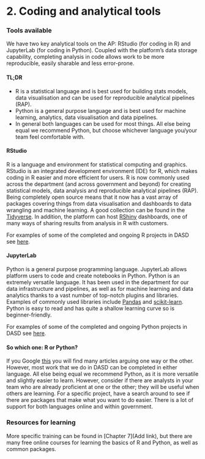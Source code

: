 # 2. Coding and analytical tools

### Tools available

We have two key analytical tools on the AP: RStudio (for coding in R) and JupyterLab (for coding in Python). Coupled with the platform’s data storage capability, completing analysis in code allows work to be more reproducible, easily sharable and less error-prone.

#### TL;DR

* R is a statistical language and is best used for building stats models, data visualisation and can be used for reproducible analytical pipelines (RAP). 
* Python is a general purpose language and is best used for machine learning, analytics, data visualisation and data pipelines.
* In general both languages can be used for most things. All else being equal we recommend Python, but choose whichever language you/your team feel comfortable with.

#### RStudio

R is a language and environment for statistical computing and graphics. RStudio is an integrated development environment (IDE) for R, which makes coding in R easier and more efficient for users. R is now commonly used across the department (and across government and beyond) for creating statistical models, data analysis and reproducible analytical pipelines (RAP). Being completely open source means that it now has a vast array of packages covering things from data visualisation and dashboards to data wrangling and machine learning. A good collection can be found in the [Tidyverse](https://www.tidyverse.org/). In addition, the platform can host [RShiny](https://shiny.rstudio.com/) dashboards, one of many ways of sharing results from analysis in R with customers.

For examples of some of the completed and ongoing R projects in DASD see [here](https://github.com/moj-analytical-services?utf8=%E2%9C%93&q=&type=public&language=r). 

#### JupyterLab

Python is a general purpose programming language. JupyterLab allows platform users to code and create notebooks in Python. Python is an extremely versatile language. It has been used in the department for our data infrastructure and pipelines, as well as for machine learning and data analytics thanks to a vast number of top-notch plugins and libraries. Examples of commonly used libraries include [Pandas](https://pandas.pydata.org/) and [scikit-learn](https://scikit-learn.org/stable/). Python is easy to read and has quite a shallow learning curve so is beginner-friendly.

For examples of some of the completed and ongoing Python projects in DASD see [here](https://github.com/moj-analytical-services?utf8=%E2%9C%93&q=&type=public&language=python).

#### So which one: R or Python?

If you Google [this](https://www.google.com/search?q=r+vs+python) you will find many articles arguing one way or the other. However, most work that we do in DASD can be completed in either language. All else being equal we recommend Python, as it is more versatile and slightly easier to learn. However, consider if there are analysts in your team who are already proficient at one or the other; they will be useful when others are learning. For a specific project, have a search around to see if there are packages that make what you want to do easier. There is a lot of support for both languages online and within government.

### Resources for learning

More specific training can be found in [Chapter 7](Add link), but there are many free online courses for learning the basics of R and Python, as well as common packages.